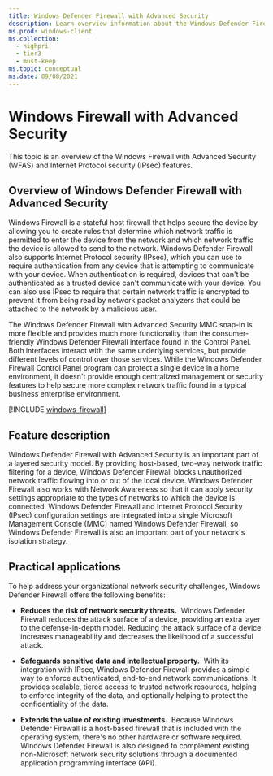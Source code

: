 ```yaml
---
title: Windows Defender Firewall with Advanced Security 
description: Learn overview information about the Windows Defender Firewall with Advanced Security (WFAS) and Internet Protocol security (IPsec) features.
ms.prod: windows-client
ms.collection: 
  - highpri
  - tier3
  - must-keep
ms.topic: conceptual
ms.date: 09/08/2021
---
```


# Windows Firewall with Advanced Security

This topic is an overview of the Windows Firewall with Advanced Security (WFAS) and Internet Protocol security (IPsec) features.

## Overview of Windows Defender Firewall with Advanced Security

Windows Firewall is a stateful host firewall that helps secure the device by allowing you to create rules that determine which network traffic is permitted to enter the device from the network and which network traffic the device is allowed to send to the network. Windows Defender Firewall also supports Internet Protocol security (IPsec), which you can use to require authentication from any device that is attempting to communicate with your device. When authentication is required, devices that can't be authenticated as a trusted device can't communicate with your device. You can also use IPsec to require that certain network traffic is encrypted to prevent it from being read by network packet analyzers that could be attached to the network by a malicious user.

The Windows Defender Firewall with Advanced Security MMC snap-in is more flexible and provides much more functionality than the consumer-friendly Windows Defender Firewall interface found in the Control Panel. Both interfaces interact with the same underlying services, but provide different levels of control over those services. While the Windows Defender Firewall Control Panel program can protect a single device in a home environment, it doesn't provide enough centralized management or security features to help secure more complex network traffic found in a typical business enterprise environment.

[!INCLUDE [windows-firewall](../../../../../includes/licensing/windows-firewall.md)]

## Feature description

Windows Defender Firewall with Advanced Security is an important part of a layered security model. By providing host-based, two-way network traffic filtering for a device, Windows Defender Firewall blocks unauthorized network traffic flowing into or out of the local device. Windows Defender Firewall also works with Network Awareness so that it can apply security settings appropriate to the types of networks to which the device is connected. Windows Defender Firewall and Internet Protocol Security (IPsec) configuration settings are integrated into a single Microsoft Management Console (MMC) named Windows Defender Firewall, so Windows Defender Firewall is also an important part of your network's isolation strategy.

## Practical applications


To help address your organizational network security challenges, Windows Defender Firewall offers the following benefits:

-   **Reduces the risk of network security threats.**  Windows Defender Firewall reduces the attack surface of a device, providing an extra layer to the defense-in-depth model. Reducing the attack surface of a device increases manageability and decreases the likelihood of a successful attack.

-   **Safeguards sensitive data and intellectual property.**  With its integration with IPsec, Windows Defender Firewall provides a simple way to enforce authenticated, end-to-end network communications. It provides scalable, tiered access to trusted network resources, helping to enforce integrity of the data, and optionally helping to protect the confidentiality of the data.

-   **Extends the value of existing investments.**  Because Windows Defender Firewall is a host-based firewall that is included with the operating system, there's no other hardware or software required. Windows Defender Firewall is also designed to complement existing non-Microsoft network security solutions through a documented application programming interface (API).

